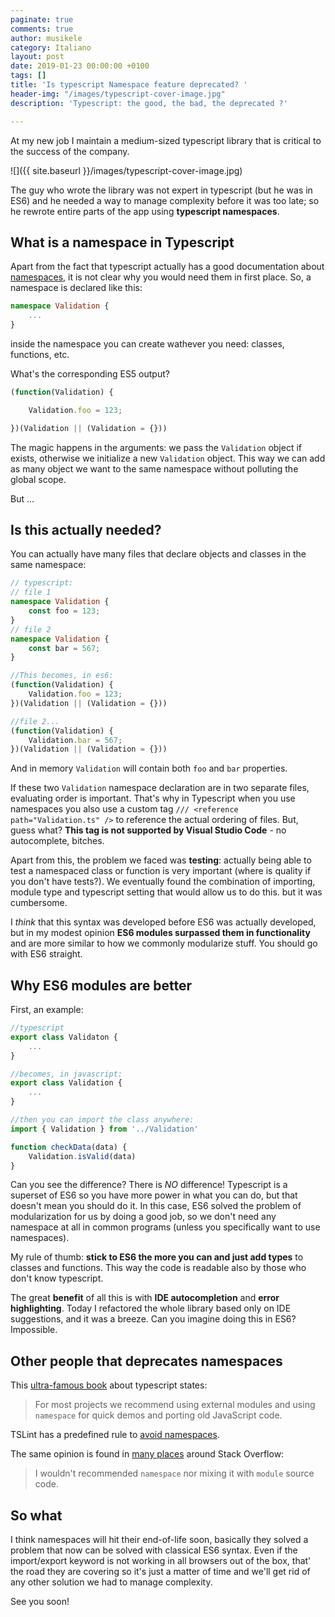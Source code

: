 ```yaml
---
paginate: true
comments: true
author: musikele
category: Italiano
layout: post
date: 2019-01-23 00:00:00 +0100
tags: []
title: 'Is typescript Namespace feature deprecated? '
header-img: "/images/typescript-cover-image.jpg"
description: 'Typescript: the good, the bad, the deprecated ?'

---
```

At my new job I maintain a medium-sized typescript library that is critical to the success of the company. 

![]({{ site.baseurl }}/images/typescript-cover-image.jpg)

The guy who wrote the library was not expert in typescript (but he was in ES6) and he needed a way to manage complexity before it was too late; so he rewrote entire parts of the app using **typescript namespaces**. 

## What is a namespace in Typescript

Apart from the fact that typescript actually has a good documentation about [namespaces](https://www.typescriptlang.org/docs/handbook/namespaces.html "Typescript Namespaces"), it is not clear why you would need them in first place. So, a namespace is declared like this: 

```typescript
namespace Validation {
	...
}
```

inside the namespace you can create wathever you need: classes, functions, etc. 

What's the corresponding ES5 output? 

```typescript
(function(Validation) {

    Validation.foo = 123;

})(Validation || (Validation = {}))
```

The magic happens in the arguments: we pass the `Validation` object if exists, otherwise we initialize a new `Validation` object. This way we can add as many object we want to the same namespace without polluting the global scope. 

But ... 

## Is this actually needed? 

You can actually have many files that declare objects and classes in the same namespace: 

```typescript
// typescript: 
// file 1
namespace Validation {
	const foo = 123;
}
// file 2
namespace Validation {
	const bar = 567;
}

//This becomes, in es6:
(function(Validation) {
    Validation.foo = 123;
})(Validation || (Validation = {}))

//file 2... 
(function(Validation) {
    Validation.bar = 567;
})(Validation || (Validation = {}))
```

And in memory `Validation` will contain both `foo` and `bar` properties. 

If these two `Validation` namespace declaration are in two separate files, evaluating  order is important. That's why in Typescript when you use namespaces you also use a custom tag `/// <reference path="Validation.ts" />` to reference the actual ordering of files. But, guess what? **This tag is not supported by Visual Studio Code** - no autocomplete, bitches. 

Apart from this, the problem we faced was **testing**: actually being able to test a namespaced class or function is very important (where is quality if you don't have tests?). We eventually found the combination of importing, module type and typescript setting that would allow us to do this. but it was cumbersome. 

I _think_ that this syntax was developed before ES6 was actually developed, but in my modest opinion **ES6 modules surpassed them in functionality** and are more similar to how we commonly modularize stuff. You should go with ES6 straight. 

## Why ES6 modules are better 

First, an example: 

```typescript
//typescript
export class Validaton { 
	... 
}

//becomes, in javascript:
export class Validation {
	... 
}

//then you can import the class anywhere: 
import { Validation } from '../Validation' 

function checkData(data) {
	Validation.isValid(data)
}
```

Can you see the difference? There is _NO_ difference! Typescript is a superset of ES6 so you have more power in what you can do, but that doesn't mean you should do it. In this case, ES6 solved the problem of modularization for us by doing a good job, so we don't need any namespace at all in common programs (unless you specifically want to use namespaces). 

My rule of thumb: **stick to ES6 the more you can and just add types** to classes and functions. This way the code is readable also by those who don't know typescript. 

The great **benefit** of all this is with **IDE autocompletion** and **error highlighting**. Today I refactored the whole library based only on IDE suggestions, and it was a breeze. Can you imagine doing this in ES6? Impossible. 

## Other people that deprecates namespaces

This [ultra-famous book](https://basarat.gitbooks.io/typescript/docs/project/namespaces.html) about typescript states: 

> For most projects we recommend using external modules and using `namespace` for quick demos and porting old JavaScript code.  

TSLint has a predefined rule to [avoid namespaces](https://palantir.github.io/tslint/rules/no-namespace/). 

The same opinion is found in [many places](https://stackoverflow.com/questions/12737942/does-typescript-support-namespace#comment78314603_12742162) around Stack Overflow: 

> I wouldn't recommended `namespace` nor mixing it with `module` source code.  

## So what

I think namespaces will hit their end-of-life soon, basically they solved a problem that now can be solved with classical ES6 syntax. Even if the import/export keyword is not working in all browsers out of the box, that' the road they are covering so it's just a matter of time and we'll get rid of any other solution we had to manage complexity. 

See you soon! 